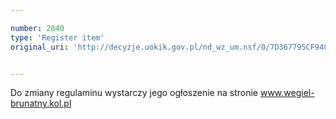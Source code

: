 ```yaml
---

number: 2040
type: 'Register item'
original_uri: 'http://decyzje.uokik.gov.pl/nd_wz_um.nsf/0/7D367795CF94C4B6C12577B5002D34AF?OpenDocument'


---
```


Do zmiany regulaminu wystarczy jego ogłoszenie na stronie www.wegiel-brunatny.kol.pl
